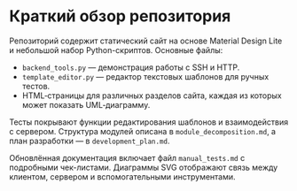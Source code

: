 # Краткий обзор репозитория

Репозиторий содержит статический сайт на основе Material Design Lite и небольшой набор Python-скриптов. Основные файлы:

- `backend_tools.py` — демонстрация работы с SSH и HTTP.
- `template_editor.py` — редактор текстовых шаблонов для ручных тестов.
- HTML‑страницы для различных разделов сайта, каждая из которых может показать UML‑диаграмму.

Тесты покрывают функции редактирования шаблонов и взаимодействия с сервером. Структура модулей описана в `module_decomposition.md`, а план разработки — в `development_plan.md`.

Обновлённая документация включает файл `manual_tests.md` с подробными чек-листами. Диаграммы SVG отображают связь между клиентом, сервером и вспомогательными инструментами.
